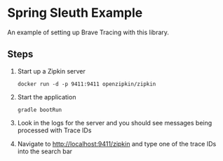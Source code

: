 # Spring Sleuth Example

An example of setting up Brave Tracing with this library.

## Steps

1. Start up a Zipkin server

    ```shell script
    docker run -d -p 9411:9411 openzipkin/zipkin
    ```

1. Start the application

    ```shell script
    gradle bootRun
    ```

1. Look in the logs for the server and you should see messages being processed with Trace IDs
1. Navigate to <http://localhost:9411/zipkin> and type one of the trace IDs into the search bar
